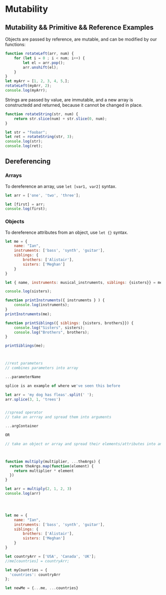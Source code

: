 # Mutability

## Mutability && Primitive && Reference Examples

Objects are passed by reference, are mutable, and can be modified by our functions:

```javascript
function rotateLeft(arr, num) {
    for (let i = 0 ; i < num; i++) {
        let el = arr.pop();
        arr.unshift(el);
    }
}
let myArr = [1, 2, 3, 4, 5,];
rotateLeft(myArr, 2);
console.log(myArr);
```

Strings are passed by value, are immutable, and a new array is constructedd and returned, because it cannot be changed in place.

```javascript
function rotateString(str, num) {
    return str.slice(num) + str.slice(0, num);
}

let str = "foobar";
let ret = rotateString(str, 3);
console.log(str);
console.log(ret);
```

## Dereferencing

### Arrays

To dereference an array, use `let [var1, var2]` syntax.

```javascript
let arr = ['one', 'two', 'three'];

let [first] = arr;
console.log(first);
```

### Objects

To dereference attributes from an object, use `let {}` syntax.

```javascript
let me = {
    name: "Ian",
    instruments: ['bass', 'synth', 'guitar'],
    siblings: {
        brothers: ['Alistair'],
        sisters: ['Meghan']
    }
}

let { name, instruments: musical_instruments, siblings: {sisters}} = me;

console.log(sisters);
```

```javascript
function printInstruments({ instruments } ) {
    console.log(instruments);
}
printInstruments(me);

function printSiblings({ siblings: {sisters, brothers}}) {
    console.log("Sisters", sisters);
    console.log("Brothers", brothers);
}

printSiblings(me);



//rest parameters
// combines parameters into array

...parameterName

splice is an example of where we've seen this before

let arr = 'my dog has fleas'.split(' ');
arr.splice(3, 1, 'trees')


//spread operator
// take an arrray and spread them into arguments

...argContainer

OR

// take an object or array and spread their elements/attributes into another object or array



function multiply(multiplier, ...theArgs) {
  return theArgs.map(function(element) {
    return multiplier * element
  })
}

let arr = multiply(2, 1, 2, 3)
console.log(arr)




let me = {
    name: "Ian",
    instruments: ['bass', 'synth', 'guitar'],
    siblings: {
        brothers: ['Alistair'],
        sisters: ['Meghan']
    }
}

let countryArr = ['USA', 'Canada', 'UK'];
//me[countries] = countryArr;

let myCountries = {
  'countries': countryArr
};

let newMe = {...me, ...countries}
```
